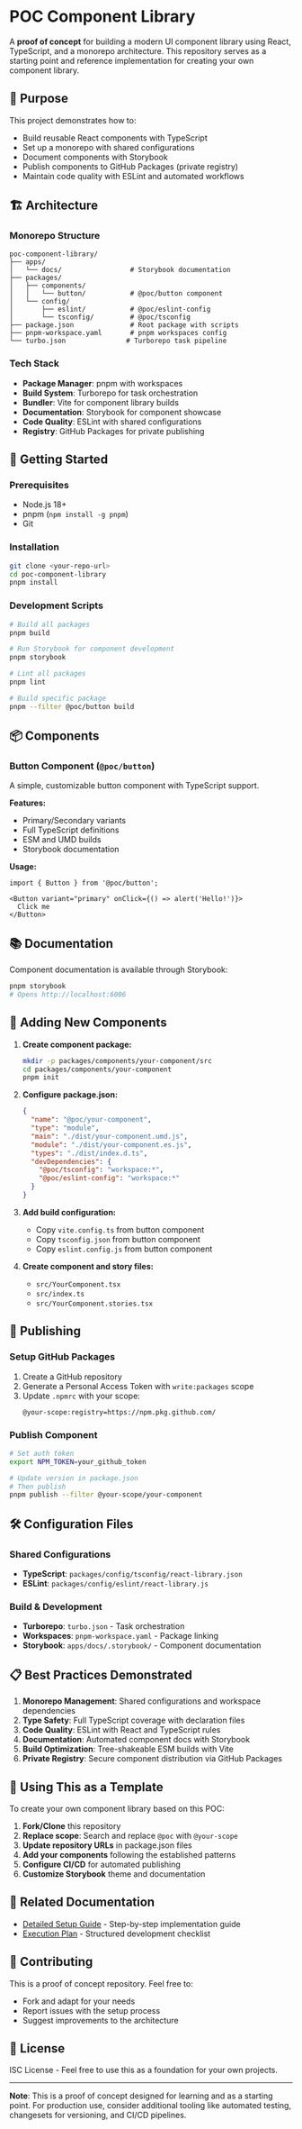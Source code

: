# POC Component Library

A **proof of concept** for building a modern UI component library using React, TypeScript, and a monorepo architecture. This repository serves as a starting point and reference implementation for creating your own component library.

## 🎯 Purpose

This project demonstrates how to:
- Build reusable React components with TypeScript
- Set up a monorepo with shared configurations
- Document components with Storybook
- Publish components to GitHub Packages (private registry)
- Maintain code quality with ESLint and automated workflows

## 🏗️ Architecture

### Monorepo Structure
```
poc-component-library/
├── apps/
│   └── docs/                 # Storybook documentation
├── packages/
│   ├── components/
│   │   └── button/           # @poc/button component
│   └── config/
│       ├── eslint/           # @poc/eslint-config
│       └── tsconfig/         # @poc/tsconfig
├── package.json              # Root package with scripts
├── pnpm-workspace.yaml       # pnpm workspaces config
└── turbo.json               # Turborepo task pipeline
```

### Tech Stack
- **Package Manager**: pnpm with workspaces
- **Build System**: Turborepo for task orchestration
- **Bundler**: Vite for component library builds
- **Documentation**: Storybook for component showcase
- **Code Quality**: ESLint with shared configurations
- **Registry**: GitHub Packages for private publishing

## 🚀 Getting Started

### Prerequisites
- Node.js 18+
- pnpm (`npm install -g pnpm`)
- Git

### Installation
```bash
git clone <your-repo-url>
cd poc-component-library
pnpm install
```

### Development Scripts
```bash
# Build all packages
pnpm build

# Run Storybook for component development
pnpm storybook

# Lint all packages
pnpm lint

# Build specific package
pnpm --filter @poc/button build
```

## 📦 Components

### Button Component (`@poc/button`)
A simple, customizable button component with TypeScript support.

**Features:**
- Primary/Secondary variants
- Full TypeScript definitions
- ESM and UMD builds
- Storybook documentation

**Usage:**
```tsx
import { Button } from '@poc/button';

<Button variant="primary" onClick={() => alert('Hello!')}>
  Click me
</Button>
```

## 📚 Documentation

Component documentation is available through Storybook:
```bash
pnpm storybook
# Opens http://localhost:6006
```

## 🔧 Adding New Components

1. **Create component package:**
   ```bash
   mkdir -p packages/components/your-component/src
   cd packages/components/your-component
   pnpm init
   ```

2. **Configure package.json:**
   ```json
   {
     "name": "@poc/your-component",
     "type": "module",
     "main": "./dist/your-component.umd.js",
     "module": "./dist/your-component.es.js",
     "types": "./dist/index.d.ts",
     "devDependencies": {
       "@poc/tsconfig": "workspace:*",
       "@poc/eslint-config": "workspace:*"
     }
   }
   ```

3. **Add build configuration:**
   - Copy `vite.config.ts` from button component
   - Copy `tsconfig.json` from button component
   - Copy `eslint.config.js` from button component

4. **Create component and story files:**
   - `src/YourComponent.tsx`
   - `src/index.ts`
   - `src/YourComponent.stories.tsx`

## 🚢 Publishing

### Setup GitHub Packages
1. Create a GitHub repository
2. Generate a Personal Access Token with `write:packages` scope
3. Update `.npmrc` with your scope:
   ```
   @your-scope:registry=https://npm.pkg.github.com/
   ```

### Publish Component
```bash
# Set auth token
export NPM_TOKEN=your_github_token

# Update version in package.json
# Then publish
pnpm publish --filter @your-scope/your-component
```

## 🛠️ Configuration Files

### Shared Configurations
- **TypeScript**: `packages/config/tsconfig/react-library.json`
- **ESLint**: `packages/config/eslint/react-library.js`

### Build & Development
- **Turborepo**: `turbo.json` - Task orchestration
- **Workspaces**: `pnpm-workspace.yaml` - Package linking
- **Storybook**: `apps/docs/.storybook/` - Component documentation

## 📋 Best Practices Demonstrated

1. **Monorepo Management**: Shared configurations and workspace dependencies
2. **Type Safety**: Full TypeScript coverage with declaration files
3. **Code Quality**: ESLint with React and TypeScript rules
4. **Documentation**: Automated component docs with Storybook
5. **Build Optimization**: Tree-shakeable ESM builds with Vite
6. **Private Registry**: Secure component distribution via GitHub Packages

## 🔗 Using This as a Template

To create your own component library based on this POC:

1. **Fork/Clone** this repository
2. **Replace scope**: Search and replace `@poc` with `@your-scope`
3. **Update repository URLs** in package.json files
4. **Add your components** following the established patterns
5. **Configure CI/CD** for automated publishing
6. **Customize Storybook** theme and documentation

## 📖 Related Documentation

- [Detailed Setup Guide](./proof-of-concept.md) - Step-by-step implementation guide
- [Execution Plan](./execution-plan.md) - Structured development checklist

## 🤝 Contributing

This is a proof of concept repository. Feel free to:
- Fork and adapt for your needs
- Report issues with the setup process
- Suggest improvements to the architecture

## 📄 License

ISC License - Feel free to use this as a foundation for your own projects.

---

**Note**: This is a proof of concept designed for learning and as a starting point. For production use, consider additional tooling like automated testing, changesets for versioning, and CI/CD pipelines. 